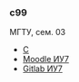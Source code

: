 ### с99

МГТУ, сем. 03

* [C](https://ru.wikipedia.org/wiki/%D0%A1%D0%B8_(%D1%8F%D0%B7%D1%8B%D0%BA_%D0%BF%D1%80%D0%BE%D0%B3%D1%80%D0%B0%D0%BC%D0%BC%D0%B8%D1%80%D0%BE%D0%B2%D0%B0%D0%BD%D0%B8%D1%8F))
* [Moodle ИУ7](http://e-learning.bmstu.ru/portal_iu7/course/view.php?id=13)
* [Gitlab ИУ7](https://git.iu7.bmstu.ru)
